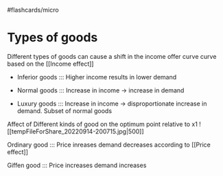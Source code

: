 #flashcards/micro 
# Types of goods
Different types of goods can cause a shift in the income offer curve curve based on the [[Income effect]]

- Inferior goods ::: Higher income results in lower demand
<!--SR:!2022-10-15,3,268!2022-10-15,3,268-->
- Normal goods ::: Increase in income → increase in demand
<!--SR:!2022-10-15,3,268!2022-10-15,3,268-->
- Luxury goods ::: Increase in income → disproportionate increase in demand. Subset of normal goods
<!--SR:!2022-10-15,2,210!2022-10-15,3,268-->

Affect of Different kinds of good on the optimum point relative to x1
![[tempFileForShare_20220914-200715.jpg|500]]

Ordinary good ::: Price inreases demand decreases according to [[Price effect]]
<!--SR:!2022-10-15,3,268!2022-10-15,3,268-->
Giffen good ::: Price increases demand increases
<!--SR:!2022-10-15,3,268!2022-10-15,3,268-->